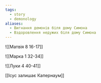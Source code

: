 ```yaml
---
tags:
  - story
  - demonology
aliases:
  - Вигнання демонів біля дому Симона
  - Вздоровлення недужих біля дому Симона
---
```

![[Матвія 8 16-17]]

![[Марка 1 32-34]]

![[Луки 4 40-41]]

[[Ісус залишає Капернаум]]